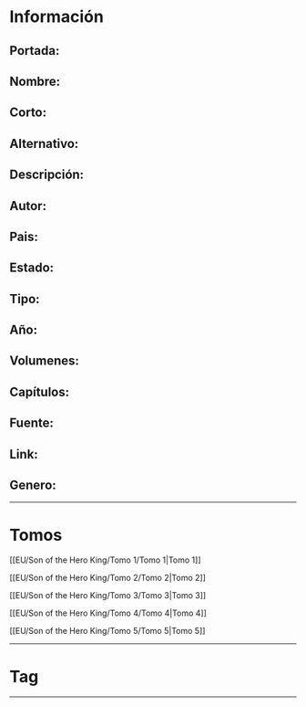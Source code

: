 
# Información

## Portada:


## Nombre:


## Corto:


## Alternativo:


## Descripción:


## Autor:


## Pais:


## Estado:


## Tipo:


## Año:


## Volumenes:


## Capítulos:


## Fuente:


## Link:


## Genero:


---

# Tomos

[[EU/Son of the Hero King/Tomo 1/Tomo 1|Tomo 1]]

[[EU/Son of the Hero King/Tomo 2/Tomo 2|Tomo 2]]

[[EU/Son of the Hero King/Tomo 3/Tomo 3|Tomo 3]]

[[EU/Son of the Hero King/Tomo 4/Tomo 4|Tomo 4]]

[[EU/Son of the Hero King/Tomo 5/Tomo 5|Tomo 5]]

---
# Tag

---
